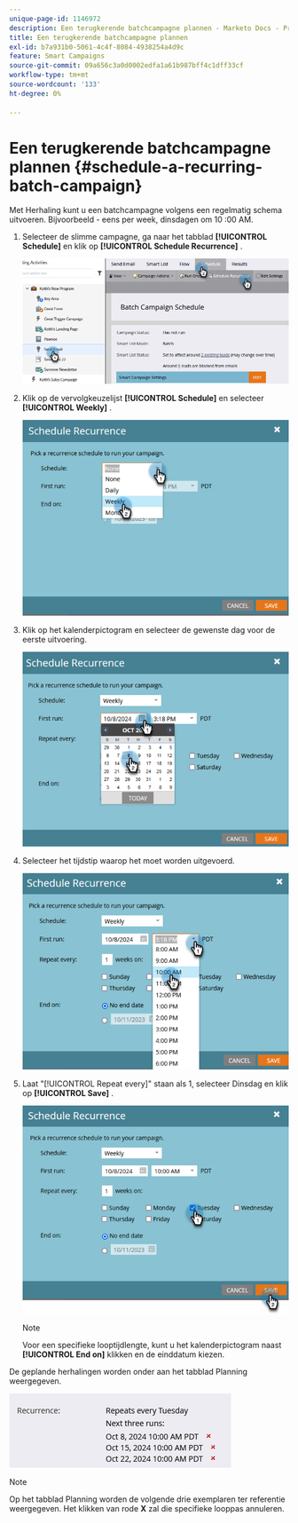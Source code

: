 ```yaml
---
unique-page-id: 1146972
description: Een terugkerende batchcampagne plannen - Marketo Docs - Productdocumentatie
title: Een terugkerende batchcampagne plannen
exl-id: b7a931b0-5061-4c4f-8084-4938254a4d9c
feature: Smart Campaigns
source-git-commit: 09a656c3a0d0002edfa1a61b987bff4c1dff33cf
workflow-type: tm+mt
source-wordcount: '133'
ht-degree: 0%

---
```


# Een terugkerende batchcampagne plannen {#schedule-a-recurring-batch-campaign}

Met Herhaling kunt u een batchcampagne volgens een regelmatig schema uitvoeren. Bijvoorbeeld - eens per week, dinsdagen om 10 :00 AM.

1. Selecteer de slimme campagne, ga naar het tabblad **[!UICONTROL Schedule]** en klik op **[!UICONTROL Schedule Recurrence]** .

   ![](assets/schedule-a-recurring-batch-campaign-1.png)

1. Klik op de vervolgkeuzelijst **[!UICONTROL Schedule]** en selecteer **[!UICONTROL Weekly]** .

   ![](assets/schedule-a-recurring-batch-campaign-2.png)

1. Klik op het kalenderpictogram en selecteer de gewenste dag voor de eerste uitvoering.

   ![](assets/schedule-a-recurring-batch-campaign-3.png)

1. Selecteer het tijdstip waarop het moet worden uitgevoerd.

   ![](assets/schedule-a-recurring-batch-campaign-4.png)

1. Laat &quot;[!UICONTROL Repeat every]&quot; staan als 1, selecteer Dinsdag en klik op **[!UICONTROL Save]** .

   ![](assets/schedule-a-recurring-batch-campaign-5.png)

   >[!NOTE]
   >
   >Voor een specifieke looptijdlengte, kunt u het kalenderpictogram naast **[!UICONTROL End on]** klikken en de einddatum kiezen.

De geplande herhalingen worden onder aan het tabblad Planning weergegeven.

![](assets/schedule-a-recurring-batch-campaign-6.png)

>[!NOTE]
>
>Op het tabblad Planning worden de volgende drie exemplaren ter referentie weergegeven. Het klikken van rode **X** zal die specifieke looppas annuleren.
